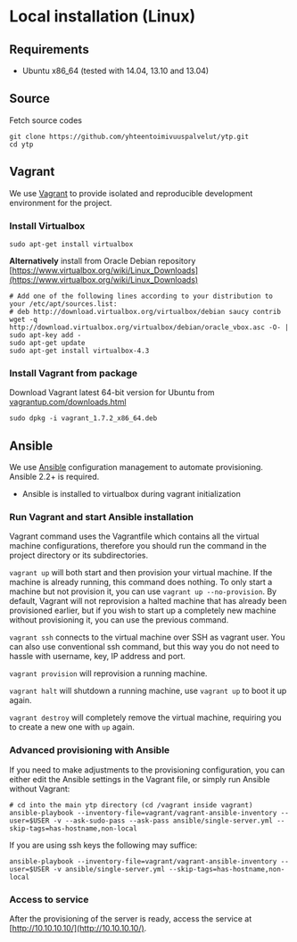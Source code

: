 # Local installation (Linux)

## Requirements

- Ubuntu x86_64 (tested with 14.04, 13.10 and 13.04)

## Source

Fetch source codes

    git clone https://github.com/yhteentoimivuuspalvelut/ytp.git
    cd ytp

## Vagrant

We use [Vagrant](http://www.vagrantup.com) to provide isolated and reproducible development environment for the project.

### Install Virtualbox

    sudo apt-get install virtualbox

**Alternatively** install from Oracle Debian repository [https://www.virtualbox.org/wiki/Linux_Downloads](https://www.virtualbox.org/wiki/Linux_Downloads)

    # Add one of the following lines according to your distribution to your /etc/apt/sources.list:
    # deb http://download.virtualbox.org/virtualbox/debian saucy contrib
    wget -q http://download.virtualbox.org/virtualbox/debian/oracle_vbox.asc -O- | sudo apt-key add -
    sudo apt-get update
    sudo apt-get install virtualbox-4.3

### Install Vagrant from package

Download Vagrant latest 64-bit version for Ubuntu from [vagrantup.com/downloads.html](http://www.vagrantup.com/downloads.html)

    sudo dpkg -i vagrant_1.7.2_x86_64.deb

## Ansible

We use [Ansible](http://www.ansible.com) configuration management to automate provisioning. Ansible 2.2+ is required.

- Ansible is installed to virtualbox during vagrant initialization

### Run Vagrant and start Ansible installation

Vagrant command uses the Vagrantfile which contains all the virtual machine configurations, therefore you should run the command in the project directory or its subdirectories.

`vagrant up` will both start and then provision your virtual machine. If the machine is already running, this command does nothing. To only start a machine but not provision it, you can use `vagrant up --no-provision`. By default, Vagrant will not reprovision a halted machine that has already been provisioned earlier, but if you wish to start up a completely new machine without provisioning it, you can use the previous command.

`vagrant ssh` connects to the virtual machine over SSH as vagrant user. You can also use conventional ssh command, but this way you do not need to hassle with username, key, IP address and port.

`vagrant provision` will reprovision a running machine.

`vagrant halt` will shutdown a running machine, use `vagrant up` to boot it up again.

`vagrant destroy` will completely remove the virtual machine, requiring you to create a new one with `up` again.

### Advanced provisioning with Ansible

If you need to make adjustments to the provisioning configuration, you can either edit the Ansible settings in the Vagrant file, or simply run Ansible without Vagrant:

    # cd into the main ytp directory (cd /vagrant inside vagrant)
    ansible-playbook --inventory-file=vagrant/vagrant-ansible-inventory --user=$USER -v --ask-sudo-pass --ask-pass ansible/single-server.yml --skip-tags=has-hostname,non-local

If you are using ssh keys the following may suffice:

    ansible-playbook --inventory-file=vagrant/vagrant-ansible-inventory --user=$USER -v ansible/single-server.yml --skip-tags=has-hostname,non-local

### Access to service

After the provisioning of the server is ready, access the service at [http://10.10.10.10/](http://10.10.10.10/).
